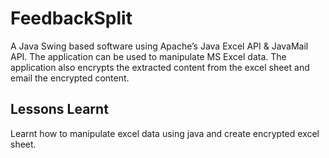 # FeedbackSplit

A Java Swing based software using Apache’s Java Excel API & JavaMail API. The application can be used to manipulate MS Excel data. The application also encrypts the extracted content from the excel sheet and email the encrypted content.

Lessons Learnt
--------------
Learnt how to manipulate excel data using java and create encrypted excel sheet.
